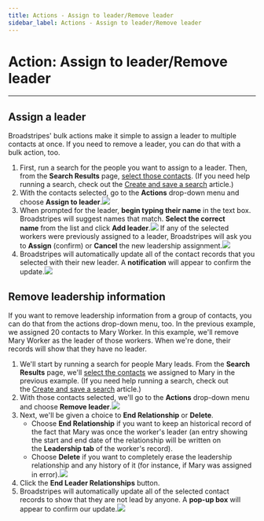 ```yaml
---
title: Actions - Assign to leader/Remove leader
sidebar_label: Actions - Assign to leader/Remove leader
---
```


# Action: Assign to leader/Remove leader
* * *
## Assign a leader
Broadstripes' bulk actions make it simple to assign a leader to multiple contacts at once. If you need to remove a leader, you can do that with a bulk action, too.
1. First, run a search for the people you want to assign to a leader. Then, from the **Search Results** page, [select those contacts](https://help.broadstripes.com/help-articles/using-broadstripes/working-with-search-results/selecting-deselecting-contacts/). (If you need help running a search, check out the [Create and save a search](https://help.broadstripes.com/help-articles/using-broadstripes/customize/create-and-save-a-search/) article.)
2. With the contacts selected, go to the **Actions** drop-down menu and choose **Assign to leader**.![](/img/getting-started/6a08a5e-BulkAssgnLeader.png)
3. When prompted for the leader, **begin typing their name** in the text box. Broadstripes will suggest names that match. **Select the correct name** from the list and click **Add leader**.![](/img/getting-started/6d83e69-ActionAssgnLeaderTypeName.png)
If any of the selected workers were previously assigned to a leader, Broadstripes will ask you to **Assign** (confirm) or **Cancel** the new leadership assignment.![](/img/getting-started/e6e3601-ActionAssgnLeaderDupe.png)
1. Broadstripes will automatically update all of the contact records that you selected with their new leader. A **notification** will appear to confirm the update.![](/img/getting-started/Assignleadernotification-300x59.png)
## Remove leadership information
If you want to remove leadership information from a group of contacts, you can do that from the actions drop-down menu, too. In the previous example, we assigned 20 contacts to Mary Worker. In this example, we'll remove Mary Worker as the leader of those workers. When we're done, their records will show that they have no leader.
1. We'll start by running a search for people Mary leads. From the **Search Results** page, we'll [select the contacts](https://help.broadstripes.com/help-articles/using-broadstripes/working-with-search-results/selecting-deselecting-contacts/) we assigned to Mary in the previous example. (If you need help running a search, check out the [Create and save a search](https://help.broadstripes.com/help-articles/using-broadstripes/customize/create-and-save-a-search/) article.)
2. With those contacts selected, we'll go to the **Actions** drop-down menu and choose **Remove leader**.![](/img/getting-started/bacc61e-BulkRemvLeader.png)
1. Next, we'll be given a choice to **End Relationship** or **Delete**.
    - Choose **End Relationship** if you want to keep an historical record of the fact that Mary was once the worker's leader (an entry showing the start and end date of the relationship will be written on the **Leadership tab** of the worker's record).
    - Choose **Delete** if you want to completely erase the leadership relationship and any history of it (for instance, if Mary was assigned in error).![](/img/getting-started/ebbeb55-ActionRemoveLeaderEndDelete.png)
1. Click the **End Leader Relationships** button.
2. Broadstripes will automatically update all of the selected contact records to show that they are not lead by anyone. A **pop-up box** will appear to confirm our update.![](/img/getting-started/Removeleadernotification-300x56.png)